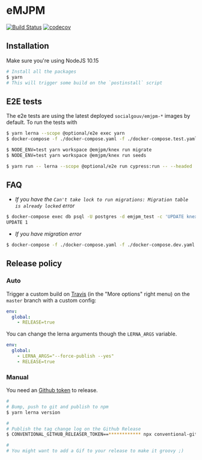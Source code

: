 # eMJPM

[![Build Status](https://travis-ci.com/SocialGouv/emjpm.svg?branch=master)](https://travis-ci.com/SocialGouv/emjpm)
[![codecov](https://codecov.io/gh/SocialGouv/emjpm/branch/master/graph/badge.svg)](https://codecov.io/gh/SocialGouv/emjpm)

## Installation

Make sure you're using NodeJS 10.15

```sh
# Install all the packages
$ yarn
# This will trigger some build on the `postinstall` script
```


## E2E tests

The e2e tests are using the latest deployed `socialgouv/emjpm-*` images by default.
To run the tests with

```sh
$ yarn lerna --scope @optional/e2e exec yarn
$ docker-compose -f ./docker-compose.yaml -f ./docker-compose.test.yaml up --build

$ NODE_ENV=test yarn workspace @emjpm/knex run migrate
$ NODE_ENV=test yarn workspace @emjpm/knex run seeds

$ yarn run -- lerna --scope @optional/e2e run cypress:run -- --headed
```

## FAQ

- *If you have the `Can't take lock to run migrations: Migration table is already locked` error*

```sh
$ docker-compose exec db psql -U postgres -d emjpm_test -c 'UPDATE knex_migrations_lock set is_locked=0;'
UPDATE 1
```

- *If you have migration error*

```sh
$ docker-compose -f ./docker-compose.yaml -f ./docker-compose.dev.yaml exec api yarn knex migrate:rollback
```

## Release policy

### Auto

Trigger a custom build on [Travis](https://travis-ci.com/SocialGouv/emjpm) (in the "More options" right menu) on the `master` branch with a custom config:

```yml
env:
  global:
    - RELEASE=true
```

You can change the lerna arguments though the `LERNA_ARGS` variable.

```yml
env:
  global:
    - LERNA_ARGS="--force-publish --yes"
    - RELEASE=true
```

### Manual

You need an [Github token](https://github.com/settings/tokens/new) to release.

```sh
#
# Bump, push to git and publish to npm
$ yarn lerna version

#
# Publish the tag change log on the Github Release
$ CONVENTIONAL_GITHUB_RELEASER_TOKEN==************ npx conventional-github-releaser -p angular

#
# You might want to add a Gif to your release to make it groovy ;)
```
